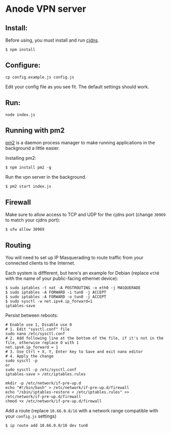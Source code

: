 # Anode VPN server

## Install:

Before using, you must install and run [cjdns](https://github.com/cjdelisle/cjdns/).

```console
$ npm install
```

## Configure:

```console
cp config.example.js config.js
```

Edit your config file as you see fit. The default settings should work.

## Run:

```console
node index.js
```

## Running with pm2

[pm2](https://pm2.keymetrics.io/) is a daemon process manager to make running applications in the background a little easier.

Installing pm2:

```console
$ npm install pm2 -g
```

Run the vpn server in the background.
```console
$ pm2 start index.js
```

## Firewall

Make sure to allow access to TCP and UDP for the cjdns port (change `30969` to match your cjdns port):

```console
$ ufw allow 30969
```

## Routing

You will need to set up IP Masquerading to route traffic from your connected clients to the Internet.

Each system is diffferent, but here's an example for Debian (replace `eth0` with the name of your public-facing ethernet device):

```console
$ sudo iptables -t nat -A POSTROUTING -o eth0 -j MASQUERADE
$ sudo iptables -A FORWARD -i tun0 -j ACCEPT
$ sudo iptables -A FORWARD -o tun0 -j ACCEPT
$ sudo sysctl -w net.ipv4.ip_forward=1
iptables-save
```

Persist between reboots:

```console
# Enable use 1, Disable use 0
# 1. Edit "sysctl.conf" file
sudo nano /etc/sysctl.conf
# 2. Add following line at the bottom of the file, if it's not in the file, otherwise replace 0 with 1
net.ipv4.ip_forward = 1
# 3. Use Ctrl + X, Y, Enter key to Save and exit nano editor
# 4. Apply the change
sudo sysctl -p
or
sudo sysctl -p /etc/sysctl.conf
iptables-save > /etc/iptables.rules

mkdir -p /etc/network/if-pre-up.d
echo "#!/bin/bash" > /etc/network/if-pre-up.d/firewall
echo "/sbin/iptables-restore < /etc/iptables.rules" >> /etc/network/if-pre-up.d/firewall
chmod +x /etc/network/if-pre-up.d/firewall
```

Add a route (replace `10.66.0.0/16` with a network range compatible with your `config.js` settings)
```console
$ ip route add 10.66.0.0/16 dev tun0
```
